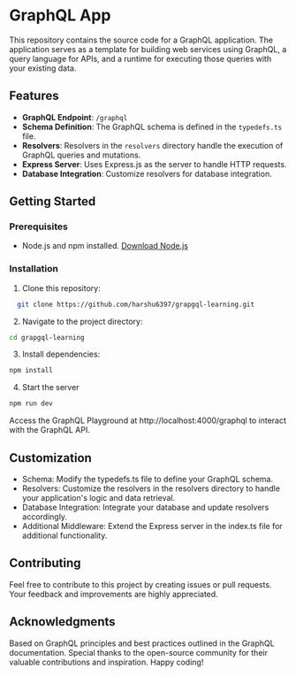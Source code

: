 # GraphQL App

This repository contains the source code for a GraphQL application. The application serves as a template for building web services using GraphQL, a query language for APIs, and a runtime for executing those queries with your existing data.

## Features

- **GraphQL Endpoint**: `/graphql`
- **Schema Definition**: The GraphQL schema is defined in the `typedefs.ts` file.
- **Resolvers**: Resolvers in the `resolvers` directory handle the execution of GraphQL queries and mutations.
- **Express Server**: Uses Express.js as the server to handle HTTP requests.
- **Database Integration**: Customize resolvers for database integration.

## Getting Started

### Prerequisites

- Node.js and npm installed. [Download Node.js](https://nodejs.org/)

### Installation

1. Clone this repository:

```bash
  git clone https://github.com/harshu6397/grapgql-learning.git
```

2. Navigate to the project directory:

```bash
cd grapgql-learning
```

3. Install dependencies:
```bash
npm install
```

4. Start the server
```bash
npm run dev
```

Access the GraphQL Playground at http://localhost:4000/graphql to interact with the GraphQL API.

## Customization
- Schema: Modify the typedefs.ts file to define your GraphQL schema.
- Resolvers: Customize the resolvers in the resolvers directory to handle your application's logic and data retrieval.
- Database Integration: Integrate your database and update resolvers accordingly.
- Additional Middleware: Extend the Express server in the index.ts file for additional functionality.

## Contributing
Feel free to contribute to this project by creating issues or pull requests. Your feedback and improvements are highly appreciated.

## Acknowledgments
Based on GraphQL principles and best practices outlined in the GraphQL documentation.
Special thanks to the open-source community for their valuable contributions and inspiration.
Happy coding!
